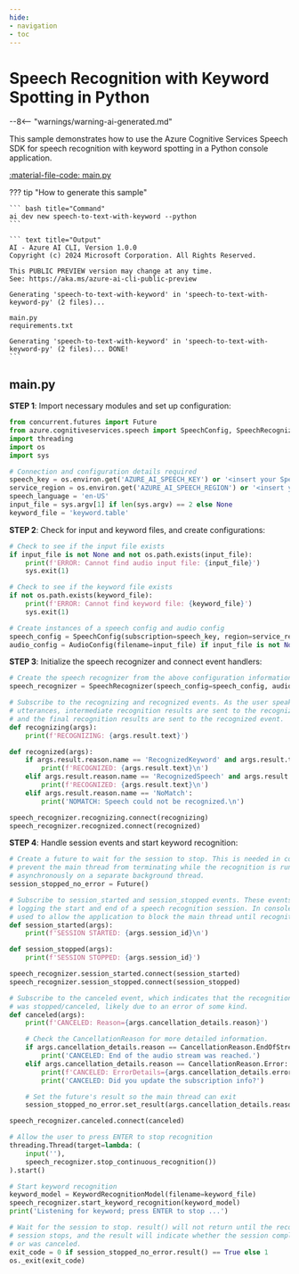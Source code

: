```yaml
---
hide:
- navigation
- toc
---
```

# Speech Recognition with Keyword Spotting in Python

--8<-- "warnings/warning-ai-generated.md"

This sample demonstrates how to use the Azure Cognitive Services Speech SDK for speech recognition with keyword spotting in a Python console application.

[:material-file-code: main.py](https://raw.githubusercontent.com/robch/book-of-ai/main/docs/samples/speech-to-text-with-keyword-py/main.py)  

??? tip "How to generate this sample"

    ``` bash title="Command"
    ai dev new speech-to-text-with-keyword --python
    ```

    ``` text title="Output"
    AI - Azure AI CLI, Version 1.0.0
    Copyright (c) 2024 Microsoft Corporation. All Rights Reserved.

    This PUBLIC PREVIEW version may change at any time.
    See: https://aka.ms/azure-ai-cli-public-preview

    Generating 'speech-to-text-with-keyword' in 'speech-to-text-with-keyword-py' (2 files)...

    main.py
    requirements.txt

    Generating 'speech-to-text-with-keyword' in 'speech-to-text-with-keyword-py' (2 files)... DONE!
    ```


## main.py

**STEP 1**: Import necessary modules and set up configuration:

``` python title="main.py"
from concurrent.futures import Future
from azure.cognitiveservices.speech import SpeechConfig, SpeechRecognizer, AudioConfig, KeywordRecognitionModel, CancellationReason
import threading
import os
import sys

# Connection and configuration details required
speech_key = os.environ.get('AZURE_AI_SPEECH_KEY') or '<insert your Speech Service API key here>'
service_region = os.environ.get('AZURE_AI_SPEECH_REGION') or '<insert your Speech Service region here>'
speech_language = 'en-US'
input_file = sys.argv[1] if len(sys.argv) == 2 else None
keyword_file = 'keyword.table'
```

**STEP 2**: Check for input and keyword files, and create configurations:

``` python title="main.py"
# Check to see if the input file exists
if input_file is not None and not os.path.exists(input_file):
    print(f'ERROR: Cannot find audio input file: {input_file}')
    sys.exit(1)

# Check to see if the keyword file exists
if not os.path.exists(keyword_file):
    print(f'ERROR: Cannot find keyword file: {keyword_file}')
    sys.exit(1)

# Create instances of a speech config and audio config
speech_config = SpeechConfig(subscription=speech_key, region=service_region, speech_recognition_language=speech_language)
audio_config = AudioConfig(filename=input_file) if input_file is not None else AudioConfig(use_default_microphone=True)
```

**STEP 3**: Initialize the speech recognizer and connect event handlers:

``` python title="main.py"
# Create the speech recognizer from the above configuration information
speech_recognizer = SpeechRecognizer(speech_config=speech_config, audio_config=audio_config)

# Subscribe to the recognizing and recognized events. As the user speaks individual
# utterances, intermediate recognition results are sent to the recognizing event,
# and the final recognition results are sent to the recognized event.
def recognizing(args):
    print(f'RECOGNIZING: {args.result.text}')

def recognized(args):
    if args.result.reason.name == 'RecognizedKeyword' and args.result.text != '':
        print(f'RECOGNIZED: {args.result.text}\n')
    elif args.result.reason.name == 'RecognizedSpeech' and args.result.text != '':
        print(f'RECOGNIZED: {args.result.text}\n')
    elif args.result.reason.name == 'NoMatch':
        print('NOMATCH: Speech could not be recognized.\n')

speech_recognizer.recognizing.connect(recognizing)
speech_recognizer.recognized.connect(recognized)
```

**STEP 4**: Handle session events and start keyword recognition:

``` python title="main.py"
# Create a future to wait for the session to stop. This is needed in console apps to
# prevent the main thread from terminating while the recognition is running
# asynchronously on a separate background thread.
session_stopped_no_error = Future()

# Subscribe to session_started and session_stopped events. These events are useful for
# logging the start and end of a speech recognition session. In console apps, this is
# used to allow the application to block the main thread until recognition is complete.
def session_started(args):
    print(f'SESSION STARTED: {args.session_id}\n')

def session_stopped(args):
    print(f'SESSION STOPPED: {args.session_id}')

speech_recognizer.session_started.connect(session_started)
speech_recognizer.session_stopped.connect(session_stopped)

# Subscribe to the canceled event, which indicates that the recognition operation
# was stopped/canceled, likely due to an error of some kind.
def canceled(args):
    print(f'CANCELED: Reason={args.cancellation_details.reason}')

    # Check the CancellationReason for more detailed information.
    if args.cancellation_details.reason == CancellationReason.EndOfStream:
        print('CANCELED: End of the audio stream was reached.')
    elif args.cancellation_details.reason == CancellationReason.Error:
        print(f'CANCELED: ErrorDetails={args.cancellation_details.error_details}')
        print('CANCELED: Did you update the subscription info?')

    # Set the future's result so the main thread can exit
    session_stopped_no_error.set_result(args.cancellation_details.reason != CancellationReason.Error)

speech_recognizer.canceled.connect(canceled)

# Allow the user to press ENTER to stop recognition
threading.Thread(target=lambda: (
    input(''),
    speech_recognizer.stop_continuous_recognition())
).start()

# Start keyword recognition
keyword_model = KeywordRecognitionModel(filename=keyword_file)
speech_recognizer.start_keyword_recognition(keyword_model)
print('Listening for keyword; press ENTER to stop ...')

# Wait for the session to stop. result() will not return until the recognition
# session stops, and the result will indicate whether the session completed
# or was canceled.
exit_code = 0 if session_stopped_no_error.result() == True else 1
os._exit(exit_code)
```